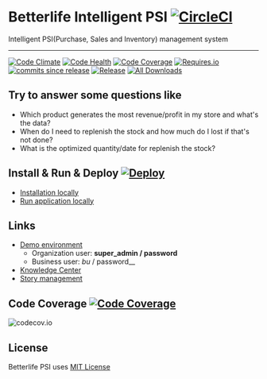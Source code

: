 
# Betterlife Intelligent PSI [![CircleCI](https://img.shields.io/circleci/project/github/betterlife/psi.svg?label=Build&style=flat-square)](https://circleci.com/gh/betterlife/psi)

Intelligent PSI(Purchase, Sales and Inventory) management system

----
[![Code Climate](https://img.shields.io/codeclimate/github/betterlife/psi.svg?label=Grade&style=flat-square)]()
[![Code Health](https://landscape.io/github/betterlife/psi/master/landscape.svg?style=flat-square)](https://landscape.io/github/betterlife/psi/master)
[![Code Coverage](https://img.shields.io/codeclimate/coverage/github/betterlife/psi.svg?style=flat-square)](https://codeclimate.com/github/betterlife/psi)
[![Requires.io](https://img.shields.io/requires/github/betterlife/psi.svg?style=flat-square)](https://requires.io/github/betterlife/psi/requirements/?branch=master)
[![commits since release](https://img.shields.io/github/commits-since/betterlife/psi/V0.6.5.svg?style=flat-square)](http://github.com/betterlife/psi/releases)
[![Release](https://img.shields.io/github/release/betterlife/psi.svg?style=flat-square)](http://github.com/betterlife/psi/releases) 
[![All Downloads](https://img.shields.io/github/downloads/betterlife/psi/total.svg?label=Downlaods&style=flat-square)](http://github.com/betterlife/psi/releases)

## Try to answer some questions like

  - Which product generates the most revenue/profit in my store and what's the data?
  - When do I need to replenish the stock and how much do I lost if that's not done?
  - What is the optimized quantity/date for replenish the stock?
  
## Install & Run & Deploy  [![Deploy](https://www.herokucdn.com/deploy/button.svg)](https://heroku.com/deploy) 

  -  [Installation locally](https://github.com/betterlife/psi/wiki/Installation)
  -  [Run application locally](https://github.com/betterlife/psi/wiki/Run-the-application)  

## Links

  - [Demo environment](https://psi-dev.herokuapp.com/)
    - Organization user: __super_admin / password__
    - Business user: _bu_ / password__
  - [Knowledge Center](https://github.com/betterlife/psi/wiki)    
  - [Story management](https://betterlife.atlassian.net)
  

## Code Coverage [![Code Coverage](https://img.shields.io/codecov/c/github/betterlife/psi.svg?label=Coverage&style=flat-square)](http://codecov.io/github/betterlife/psi?branch=master)

![codecov.io](http://codecov.io/github/betterlife/psi/branch.svg?branch=master)

## License    
Betterlife PSI uses [MIT License](https://github.com/betterlife/flask-psi/blob/master/LICENSE)
